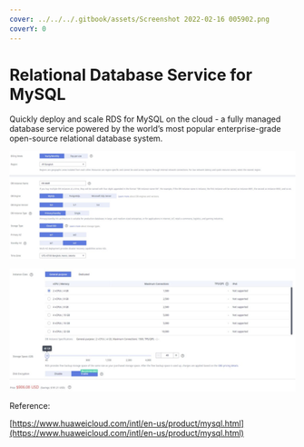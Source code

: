 ```yaml
---
cover: ../../../.gitbook/assets/Screenshot 2022-02-16 005902.png
coverY: 0
---
```


# Relational Database Service for MySQL

Quickly deploy and scale RDS for MySQL on the cloud - a fully managed database service powered by the world’s most popular enterprise-grade open-source relational database system.

![](<../../../.gitbook/assets/image (4) (1).png>)

![](<../../../.gitbook/assets/image (13) (1).png>)

Reference:

[https://www.huaweicloud.com/intl/en-us/product/mysql.html](https://www.huaweicloud.com/intl/en-us/product/mysql.html)
